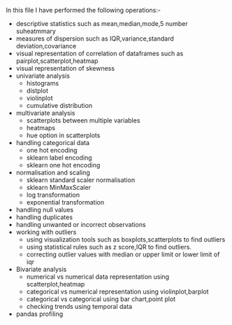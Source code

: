 In this file I have performed the following operations:-
* descriptive statistics such as mean,median,mode,5 number suheatmmary
* measures of dispersion such as IQR,variance,standard deviation,covariance
* visual representation of correlation of dataframes such as pairplot,scatterplot,heatmap
* visual representation of skewness
* univariate analysis
   * histograms
   * distplot
   * violinplot
   * cumulative distribution
* multivariate analysis
   * scatterplots between multiple variables
   * heatmaps
   * hue option in scatterplots
* handling categorical data
   * one hot encoding
   * sklearn label encoding
   * sklearn one hot encoding
* normalisation and scaling
   * sklearn standard scaler normalisation
   * sklearn MinMaxScaler
   * log transformation
   * exponential transformation
* handling null values
* handling duplicates
* handling unwanted or incorrect observations
* working with outliers
   * using visualization tools such as boxplots,scatterplots to find outliers
   * using statistical rules such as z score,IQR to find outliers.
   * correcting outlier values with median or upper limit or lower limit of iqr
* Bivariate analysis
   * numerical vs numerical data representation using scatterplot,heatmap
   * categorical vs numerical representation using violinplot,barplot
   * categorical vs categorical using bar chart,point plot
   * checking trends using temporal data
 * pandas profiling
     
